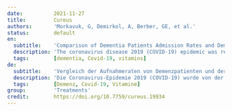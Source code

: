 ```yaml
---
date:          2021-11-27
title:         Cureus
authors:       'Morkavuk, G, Demirkol, A, Berber, GE, et al.'
status:        default
en:
  subtitle:    'Comparison of Dementia Patients Admission Rates and Dementia Characteristics Before and During the COVID-19 Pandemic'
  description: 'The coronavirus disease 2019 (COVID-19) epidemic was recognized as a pandemic by the World Health Organization on March 2020. There have been significant changes in our lives due to the measures used to prevent the spread of the COVID-19 pandemic. Dementia patients are one of the most vulnerable groups who have difficulties in adapting to this situation. Our study aimed to compare the admission rate to the hospital and dementia characteristics of dementia patients in the COVID-19 pandemic and pre-pandemic periods. Dementia patients admitted to the neurology outpatient clinic during the pandemic and pre-pandemic periods were included in the study. In these two periods, age, gender, dementia type, stage, age of onset, mini-mental state examination, reason for admission, vitamin B12, vitamin D, folic acid levels, brain imaging, electroencephalogram results were analysed retrospectively. Dementia characteristics and vitamin levels were compared. Two hundred and two dementia patients were included in the study. When the reasons for admission to the hospital were examined, the number of applications with the complaint of forgetfulness was highest in the pre-COVID period (53.1%); this rate was 37.8% in the COVID period. Also, 9.5% of patients were admitted for a drug prescription or medication report during the COVID period, while this rate was 1.6% in the pre-COVID period. Brain imaging was performed on 91 patients in the pre-COVID period, while 42 patients underwent imaging in the COVID period. Although this study was performed with a limited population, it indicates that the COVID-19 pandemic indirectly affects the clinical conditions of people living with dementia.'
  tags:        [dementia, Covid-19, vitamins]
de:
  subtitle:    'Vergleich der Aufnahmeraten von Demenzpatienten und der Demenzmerkmale vor und während der COVID-19-Pandemie'
  description: 'Die Coronavirus-Epidemie 2019 (COVID-19) wurde von der Weltgesundheitsorganisation im März 2020 als Pandemie anerkannt. Die Maßnahmen, die zur Verhinderung der Ausbreitung der COVID-19-Pandemie ergriffen wurden, haben unser Leben stark verändert. Demenzkranke sind eine der am meisten gefährdeten Gruppen, die Schwierigkeiten haben, sich auf diese Situation einzustellen. Ziel unserer Studie war es, die Einweisungsrate ins Krankenhaus und die Demenzmerkmale von Demenzpatienten während der COVID-19-Pandemie und vor der Pandemie zu vergleichen. In die Studie wurden Demenzpatienten einbezogen, die während der Pandemie und vor der Pandemie in die neurologische Ambulanz aufgenommen wurden. In diesen beiden Zeiträumen wurden Alter, Geschlecht, Demenztyp, Stadium, Alter des Krankheitsbeginns, Mini-Mental-State-Untersuchung, Grund für die Einweisung, Vitamin-B12-, Vitamin-D- und Folsäurespiegel sowie die Ergebnisse der Gehirnbildgebung und des Elektroenzephalogramms retrospektiv ausgewertet. Demenzmerkmale und Vitaminspiegel wurden verglichen. Zweihundertzwei Demenzpatienten wurden in die Studie aufgenommen. Bei der Untersuchung der Gründe für die Einweisung ins Krankenhaus war die Zahl der Anträge mit der Beschwerde der Vergesslichkeit in der Zeit vor der COVID am höchsten (53,1 %); in der COVID-Periode lag diese Rate bei 37,8 %. Außerdem wurden 9,5 % der Patienten im COVID-Zeitraum wegen einer Medikamentenverschreibung oder eines Medikamentenberichts eingewiesen, während diese Rate im Zeitraum vor der COVID bei 1,6 % lag. In der Zeit vor der COVID-Studie wurde bei 91 Patienten eine Bildgebung des Gehirns durchgeführt, während dies in der COVID-Studie bei 42 Patienten der Fall war. Obwohl diese Studie mit einer begrenzten Population durchgeführt wurde, deutet sie darauf hin, dass sich die COVID-19-Pandemie indirekt auf den klinischen Zustand von Menschen mit Demenz auswirkt.' 
  tags:        [Demenz, Covid-19, Vitamine]
group:         'Treatments'
credit:        https://doi.org/10.7759/cureus.19934
---
```

